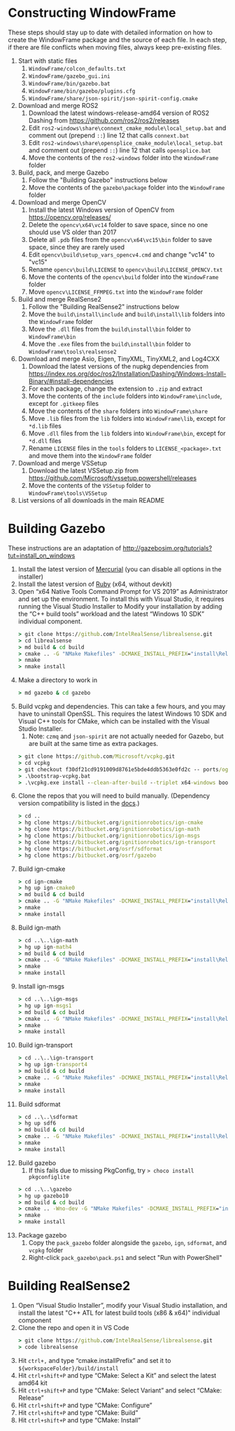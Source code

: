 ﻿# Constructing WindowFrame

These steps should stay up to date with detailed information on how to create the WindowFrame package and the source of each file.
In each step, if there are file conflicts when moving files, always keep pre-existing files.

1. Start with static files
    1. `WindowFrame/colcon_defaults.txt`
    2. `WindowFrame/gazebo_gui.ini`
    3. `WindowFrame/bin/gazebo.bat`
    4. `WindowFrame/bin/gazebo/plugins.cfg`
    5. `WindowFrame/share/json-spirit/json-spirit-config.cmake`
2. Download and merge ROS2
    1. Download the latest windows-release-amd64 version of ROS2 Dashing from https://github.com/ros2/ros2/releases
    2. Edit `ros2-windows\share\connext_cmake_module\local_setup.bat` and comment out (prepend `::`) line 12 that calls `connext.bat`
    3. Edit `ros2-windows\share\opensplice_cmake_module\local_setup.bat` and comment out (prepend `::`) line 12 that calls `opensplice.bat`
    4. Move the contents of the `ros2-windows` folder into the `WindowFrame` folder
3. Build, pack, and merge Gazebo
    1. Follow the "Building Gazebo" instructions below
    2. Move the contents of the `gazebo\package` folder into the `WindowFrame` folder
4. Download and merge OpenCV
    1. Install the latest Windows version of OpenCV from https://opencv.org/releases/
    2. Delete the `opencv\x64\vc14` folder to save space, since no one should use VS older than 2017
    3. Delete all `.pdb` files from the `opencv\x64\vc15\bin` folder to save space, since they are rarely used
    4. Edit `opencv\build\setup_vars_opencv4.cmd` and change "vc14" to "vc15"
    5. Rename `opencv\build\LICENSE` to `opencv\build\LICENSE_OPENCV.txt`
    6. Move the contents of the `opencv\build` folder into the `WindowFrame` folder
    7. Move `opencv\LICENSE_FFMPEG.txt` into the `WindowFrame` folder
5. Build and merge RealSense2
    1. Follow the "Building RealSense2" instructions below
    2. Move the `build\install\include` and `build\install\lib` folders into the `WindowFrame` folder
    3. Move the `.dll` files from the `build\install\bin` folder to `WindowFrame\bin`
    4. Move the `.exe` files from the `build\install\bin` folder to `WindowFrame\tools\realsense2`
6. Download and merge Asio, Eigen, TinyXML, TinyXML2, and Log4CXX
    1. Download the latest versions of the nupkg dependencies from https://index.ros.org/doc/ros2/Installation/Dashing/Windows-Install-Binary/#install-dependencies
    2. For each package, change the extension to `.zip` and extract
    3. Move the contents of the `include` folders into `WindowFrame\include`, except for `.gitkeep` files
    4. Move the contents of the `share` folders into `WindowFrame\share`
    5. Move `.lib` files from the `lib` folders into `WindowFrame\lib`, except for `*d.lib` files
    6. Move `.dll` files from the `lib` folders into `WindowFrame\bin`, except for `*d.dll` files
    7. Rename `LICENSE` files in the `tools` folders to `LICENSE_<package>.txt` and move them into the `WindowFrame` folder
7. Download and merge VSSetup
    1. Download the latest VSSetup.zip from https://github.com/Microsoft/vssetup.powershell/releases
    2. Move the contents of the `VSSetup` folder to `WindowFrame\tools\VSSetup`
8. List versions of all downloads in the main README

# Building Gazebo

These instructions are an adaptation of http://gazebosim.org/tutorials?tut=install_on_windows

1. Install the latest version of [Mercurial](https://www.mercurial-scm.org/) (you can disable all options in the installer)
2. Install the latest version of [Ruby](https://rubyinstaller.org/downloads/) (x64, without devkit)
3. Open “x64 Native Tools Command Prompt for VS 2019” as Administrator and set up the environment. To install this with Visual Studio, it requires running the Visual Studio Installer to Modify your installation by adding the “C++ build tools” workload and the latest “Windows 10 SDK” individual component.
    ```cmd
    > git clone https://github.com/IntelRealSense/librealsense.git
    > cd librealsense
    > md build & cd build
    > cmake .. -G "NMake Makefiles" -DCMAKE_INSTALL_PREFIX="install\Release" -DCMAKE_BUILD_TYPE="Release"
    > nmake
    > nmake install
    ```
4. Make a directory to work in
    ```cmd
    > md gazebo & cd gazebo
    ```
5. Build vcpkg and dependencies. This can take a few hours, and you may have to uninstall OpenSSL. This requires the latest Windows 10 SDK and Visual C++ tools for CMake, which can be installed with the Visual Studio Installer.
    1. Note: `czmq` and `json-spirit` are not actually needed for Gazebo, but are built at the same time as extra packages.
    ```cmd
    > git clone https://github.com/Microsoft/vcpkg.git
    > cd vcpkg
    > git checkout f30df21cd9191009d8761e5bde4ddb5363e0fd2c -- ports/ogre
    > .\bootstrap-vcpkg.bat
    > .\vcpkg.exe install --clean-after-build --triplet x64-windows boost cppzmq curl czmq dlfcn-win32 freeimage json-spirit protobuf ogre qwt tbb zeromq zlib zziplib
    ```
6. Clone the repos that you will need to build manually. (Dependency version compatibility is listed in the [docs](http://gazebosim.org/tutorials?tut=install_dependencies_from_source#Versions).)
    ```cmd
    > cd ..
    > hg clone https://bitbucket.org/ignitionrobotics/ign-cmake 
    > hg clone https://bitbucket.org/ignitionrobotics/ign-math
    > hg clone https://bitbucket.org/ignitionrobotics/ign-msgs
    > hg clone https://bitbucket.org/ignitionrobotics/ign-transport 
    > hg clone https://bitbucket.org/osrf/sdformat
    > hg clone https://bitbucket.org/osrf/gazebo
    ```
7. Build ign-cmake
    ```cmd
    > cd ign-cmake
    > hg up ign-cmake0
    > md build & cd build
    > cmake .. -G "NMake Makefiles" -DCMAKE_INSTALL_PREFIX="install\Release" -DBUILD_TESTING:BOOL=False
    > nmake
    > nmake install
    ```
8. Build ign-math
    ```cmd
    > cd ..\..\ign-math
    > hg up ign-math4
    > md build & cd build
    > cmake .. -G "NMake Makefiles" -DCMAKE_INSTALL_PREFIX="install\Release" -DCMAKE_BUILD_TYPE="Release" -DBUILD_TESTING:BOOL=False
    > nmake
    > nmake install
    ```
9. Install ign-msgs
    ```cmd
    > cd ..\..\ign-msgs
    > hg up ign-msgs1
    > md build & cd build
    > cmake .. -G "NMake Makefiles" -DCMAKE_INSTALL_PREFIX="install\Release" -DCMAKE_BUILD_TYPE="Release" -DBUILD_TESTING:BOOL=False -DCMAKE_TOOLCHAIN_FILE=..\..\vcpkg\scripts\buildsystems\vcpkg.cmake
    > nmake
    > nmake install
    ```
10. Build ign-transport
    ```cmd
    > cd ..\..\ign-transport
    > hg up ign-transport4
    > md build & cd build
    > cmake .. -G "NMake Makefiles" -DCMAKE_INSTALL_PREFIX="install\Release" -DCMAKE_PREFIX_PATH="install\Release" -DCMAKE_BUILD_TYPE="Release" -DBUILD_TESTING:BOOL=False -DCMAKE_TOOLCHAIN_FILE=..\..\vcpkg\scripts\buildsystems\vcpkg.cmake
    > nmake
    > nmake install
    ```
11. Build sdformat
    ```cmd
    > cd ..\..\sdformat
    > hg up sdf6
    > md build & cd build
    > cmake .. -G "NMake Makefiles" -DCMAKE_INSTALL_PREFIX="install\Release" -DCMAKE_BUILD_TYPE="Release" -DCMAKE_TOOLCHAIN_FILE=..\..\vcpkg\scripts\buildsystems\vcpkg.cmake
    > nmake
    > nmake install
    ```
12. Build gazebo
    1. If this fails due to missing PkgConfig, try `> choco install pkgconfiglite`
    ```cmd
    > cd ..\..\gazebo
    > hg up gazebo10
    > md build & cd build
    > cmake .. -Wno-dev -G "NMake Makefiles" -DCMAKE_INSTALL_PREFIX="install\Release" -DCMAKE_BUILD_TYPE="Release" -DFREEIMAGE_RUNS=1 -DOGRE_VERSION="1.9.0-1" -DOGRE_PLUGINDIR="%cd%\..\..\vcpkg\installed\x64-windows\lib\opt" -DCMAKE_TOOLCHAIN_FILE=%cd%\..\..\vcpkg\scripts\buildsystems\vcpkg.cmake
    > nmake
    > nmake install
    ```
13. Package gazebo
    1. Copy the `pack_gazebo` folder alongside the `gazebo`, `ign`, `sdformat`, and `vcpkg` folder
    2. Right-click `pack_gazebo\pack.ps1` and select "Run with PowerShell"

# Building RealSense2

1. Open “Visual Studio Installer”, modify your Visual Studio installation, and install the latest "C++ ATL for latest build tools (x86 & x64)" individual component
2. Clone the repo and open it in VS Code
    ```cmd
    > git clone https://github.com/IntelRealSense/librealsense.git
    > code librealsense
    ```
4. Hit `ctrl+,` and type “cmake.installPrefix” and set it to `${workspaceFolder}/build/install`
5. Hit `ctrl+shift+P` and type “CMake: Select a Kit” and select the latest amd64 kit
6. Hit `ctrl+shift+P` and type “CMake: Select Variant” and select “CMake: Release”
7. Hit `ctrl+shift+P` and type “CMake: Configure”
8. Hit `ctrl+shift+P` and type “CMake: Build”
9. Hit `ctrl+shift+P` and type “CMake: Install”
